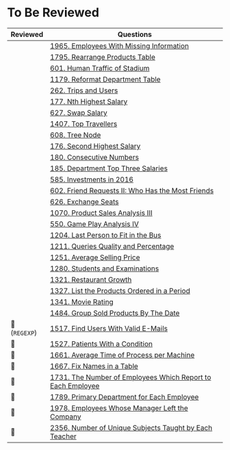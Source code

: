 # To Be Reviewed

| Reviewed      | Questions                                                                          |
|---------------|------------------------------------------------------------------------------------|
|               | [1965. Employees With Missing Information](https://leetcode.com/problems/employees-with-missing-information/) |
|               | [1795. Rearrange Products Table](https://leetcode.com/problems/rearrange-products-table/) |
|               | [601. Human Traffic of Stadium](https://leetcode.com/problems/human-traffic-of-stadium/) |
|               | [1179. Reformat Department Table](https://leetcode.com/problems/reformat-department-table/) |
|               | [262. Trips and Users](https://leetcode.com/problems/trips-and-users/) |
|               | [177. Nth Highest Salary](https://leetcode.com/problems/nth-highest-salary/) |
|               | [627. Swap Salary](https://leetcode.com/problems/swap-salary/) |
|               | [1407. Top Travellers](https://leetcode.com/problems/top-travellers/) |
|               | [608. Tree Node](https://leetcode.com/problems/tree-node/) |
|               | [176. Second Highest Salary](https://leetcode.com/problems/second-highest-salary/) |
|               | [180. Consecutive Numbers](https://leetcode.com/problems/consecutive-numbers/)     |
|               | [185. Department Top Three Salaries](https://leetcode.com/problems/department-top-three-salaries/) |
|               | [585. Investments in 2016](https://leetcode.com/problems/investments-in-2016/) |
|               | [602. Friend Requests II: Who Has the Most Friends](https://leetcode.com/problems/friend-requests-ii-who-has-the-most-friends/) |
|               | [626. Exchange Seats](https://leetcode.com/problems/exchange-seats/) |
|               | [1070. Product Sales Analysis III](https://leetcode.com/problems/product-sales-analysis-iii/) |
|               | [550. Game Play Analysis IV](https://leetcode.com/problems/game-play-analysis-iv/) |
|               | [1204. Last Person to Fit in the Bus](https://leetcode.com/problems/last-person-to-fit-in-the-bus/) |
|               | [1211. Queries Quality and Percentage](https://leetcode.com/problems/queries-quality-and-percentage/) |
|               | [1251. Average Selling Price](https://leetcode.com/problems/average-selling-price/) |
|               | [1280. Students and Examinations](https://leetcode.com/problems/students-and-examinations/) |
|               | [1321. Restaurant Growth](https://leetcode.com/problems/restaurant-growth/) |
|               | [1327. List the Products Ordered in a Period](https://leetcode.com/problems/list-the-products-ordered-in-a-period/) |
|               | [1341. Movie Rating](https://leetcode.com/problems/movie-rating/) |
|               | [1484. Group Sold Products By The Date](https://leetcode.com/problems/group-sold-products-by-the-date/) |
| 🧡 (`REGEXP`) | [1517. Find Users With Valid E-Mails](https://leetcode.com/problems/find-users-with-valid-e-mails/) |
| 💙            | [1527. Patients With a Condition](https://leetcode.com/problems/patients-with-a-condition/) |
| 💙            | [1661. Average Time of Process per Machine](https://leetcode.com/problems/average-time-of-process-per-machine/) |
| 💙            | [1667. Fix Names in a Table](https://leetcode.com/problems/fix-names-in-a-table/) |
| 💙            | [1731. The Number of Employees Which Report to Each Employee](https://leetcode.com/problems/the-number-of-employees-which-report-to-each-employee/) |
| 💙            | [1789. Primary Department for Each Employee](https://leetcode.com/problems/primary-department-for-each-employee/) |
| 💙            | [1978. Employees Whose Manager Left the Company](https://leetcode.com/problems/employees-whose-manager-left-the-company/) |
| 💙            | [2356. Number of Unique Subjects Taught by Each Teacher](https://leetcode.com/problems/number-of-unique-subjects-taught-by-each-teacher/) |

